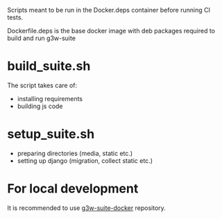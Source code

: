 Scripts meant to be run in the Docker.deps container before running CI tests.

Dockerfile.deps is the base docker image with deb packages required to build and run g3w-suite

# build_suite.sh

The script takes care of:
- installing requirements
- building js code


# setup_suite.sh

- preparing directories (media, static etc.)
- setting up django (migration, collect static etc.)

# For local development

It is recommended to use [g3w-suite-docker](https://github.com/g3w-suite/g3w-suite-docker/blob/dev/README_DEV.md) repository.